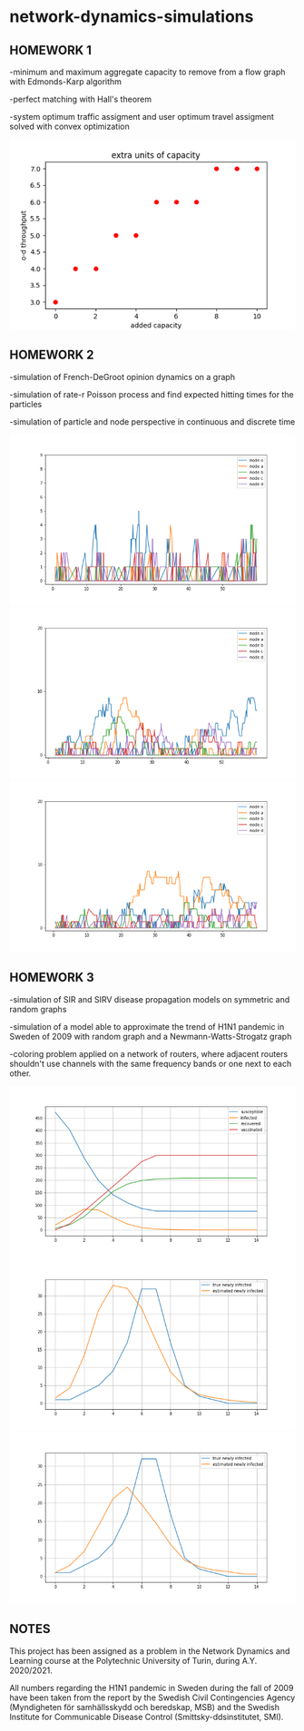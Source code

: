 # network-dynamics-simulations

## HOMEWORK 1
-minimum and maximum aggregate capacity to remove from a flow graph with Edmonds-Karp algorithm

-perfect matching with Hall's theorem

-system optimum traffic assigment and user optimum travel assigment solved with convex optimization

![Image1](images/scatter1.png)

## HOMEWORK 2
-simulation of French-DeGroot opinion dynamics on a graph

-simulation of rate-r Poisson process and find expected hitting times for the particles

-simulation of particle and node perspective in continuous and discrete time

![Image2](images/point3.png)
![Image3](images/point3_2.png)
![Image4](images/point3_2_unblown.png)
## HOMEWORK 3
-simulation of SIR and SIRV disease propagation models on symmetric and random graphs

-simulation of a model able to approximate the trend of H1N1 pandemic in Sweden of 2009 with random graph and a Newmann-Watts-Strogatz graph

-coloring problem applied on a network of routers, where adjacent routers shouldn't use channels with the same frequency bands or one next to each other.

![Image5](images/problem1.3_2.png)
![Image6](images/problem1.4.png)
![Image7](images/problem1.4_2.png)

## NOTES 
This project has been assigned as a problem in the Network Dynamics and Learning course at the Polytechnic University of Turin, during A.Y. 2020/2021.

All numbers regarding the H1N1 pandemic in Sweden during the fall of 2009 have been taken from the report by the Swedish Civil Contingencies Agency (Myndigheten för samhällsskydd och beredskap, MSB) and the Swedish Institute for Communicable Disease Control (Smittsky-ddsinstitutet, SMI).

